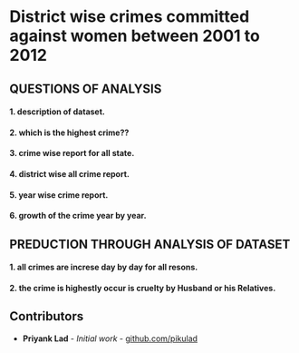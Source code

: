 # District wise crimes committed against women between 2001 to 2012

## QUESTIONS OF ANALYSIS
#### 1. description of dataset.
#### 2. which is the highest crime??
#### 3. crime wise report for all state.
#### 4. district wise all crime report.
#### 5. year wise crime report.
#### 6. growth of the crime year by year.

## PREDUCTION THROUGH ANALYSIS OF DATASET
#### 1. all crimes are increse day by day for all resons.
#### 2. the crime is highestly occur is cruelty by Husband or his Relatives.

## Contributors

* **Priyank Lad** - *Initial work* - [github.com/pikulad](https://github.com/pikulad)
